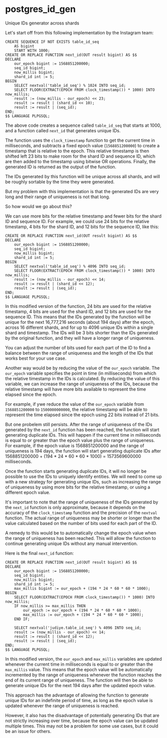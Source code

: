 # postgres_id_gen
Unique IDs generator across shards


Let's start off from this following implementation by the Instagram team:
```PG
CREATE SEQUENCE IF NOT EXISTS table_id_seq
    AS bigint
    START WITH 1000;
CREATE OR REPLACE FUNCTION next_id(OUT result bigint) AS $$
DECLARE
    our_epoch bigint := 1568851200000;
    seq_id bigint;
    now_millis bigint;
    shard_id int := 5;
BEGIN
    SELECT nextval('table_id_seq') % 1024 INTO seq_id;
    SELECT FLOOR(EXTRACT(EPOCH FROM clock_timestamp()) * 1000) INTO now_millis;
    result := (now_millis - our_epoch) << 23;
    result := result | (shard_id << 10);
    result := result | (seq_id);
END;
$$ LANGUAGE PLPGSQL;
```

The above code creates a sequence called `table_id_seq` that starts at 1000, and a function called `next_id` that generates unique IDs.

The function uses the `clock_timestamp` function to get the current time in milliseconds, and subtracts a fixed epoch value (`1568851200000`) to create a timestamp that is relative to the epoch. This relative timestamp is then shifted left 23 bits to make room for the shard ID and sequence ID, which are then added to the timestamp using bitwise OR operations. Finally, the generated ID is returned as the output of the function.

The IDs generated by this function will be unique across all shards, and will be roughly sortable by the time they were generated.

But my problem with this implementation is that the generated IDs are very long and their range of uniqueness is not that long.

So how would we go about this?

We can use more bits for the relative timestamp and fewer bits for the shard ID and sequence ID. For example, we could use 24 bits for the relative timestamp, 4 bits for the shard ID, and 12 bits for the sequence ID, like this:

```
CREATE OR REPLACE FUNCTION next_id(OUT result bigint) AS $$
DECLARE
    our_epoch bigint := 1568851200000;
    seq_id bigint;
    now_millis bigint;
    shard_id int := 5;
BEGIN
    SELECT nextval('table_id_seq') % 4096 INTO seq_id;
    SELECT FLOOR(EXTRACT(EPOCH FROM clock_timestamp()) * 1000) INTO now_millis;
    result := (now_millis - our_epoch) << 14;
    result := result | (shard_id << 12);
    result := result | (seq_id);
END;
$$ LANGUAGE PLPGSQL;
```

In this modified version of the function, 24 bits are used for the relative timestamp, 4 bits are used for the shard ID, and 12 bits are used for the sequence ID. This means that the IDs generated by the function will be unique for the next 16,777,216 seconds (about 194 days) after the epoch, across 16 different shards, and for up to 4096 unique IDs within a single shard and timestamp. The IDs will be 3 bits shorter than the IDs generated by the original function, and they will have a longer range of uniqueness.

You can adjust the number of bits used for each part of the ID to find a balance between the range of uniqueness and the length of the IDs that works best for your use case.

Another way would be by reducing the value of the `our_epoch` variable. The `our_epoch` variable specifies the point in time (in milliseconds) from which the relative timestamp in the IDs is calculated. By reducing the value of this variable, we can increase the range of uniqueness of the IDs, because the relative timestamp will have more bits available to represent the time elapsed since the epoch.

For example, if ywe reduce the value of the `our_epoch` variable from `1568851200000` to `1500000000000`, the relative timestamp will be able to represent the time elapsed since the epoch using 22 bits instead of 21 bits.

But one probelem still persists. After the range of uniqueness of the IDs generated by the `next_id` function has been reached, the function will start generating duplicate IDs. This will happen if the current time in milliseconds is equal to or greater than the epoch value plus the range of uniqueness. For example, if the epoch value is 1568851200000 and the range of uniqueness is 194 days, the function will start generating duplicate IDs after 1568851200000 + (194 * 24 * 60 * 60 * 1000) = 1573569600000 milliseconds.

Once the function starts generating duplicate IDs, it will no longer be possible to use the IDs to uniquely identify entities. We will need to come up with a new strategy for generating unique IDs, such as increasing the range of uniqueness by using more bits for the relative timestamp, or using a different epoch value.

It's important to note that the range of uniqueness of the IDs generated by the `next_id` function is only approximate, because it depends on the accuracy of the `clock_timestamp` function and the precision of the `nextval` function. The actual range of uniqueness may be shorter or longer than the value calculated based on the number of bits used for each part of the ID.

A remedy to this would be to automatically change the epoch value when the range of uniqueness has been reached. This will allow the function to continue generating unique IDs without any manual intervention.

Here is the final `next_id` function:

```
CREATE OR REPLACE FUNCTION next_id(OUT result bigint) AS $$
DECLARE
    our_epoch bigint := 1568851200000;
    seq_id bigint;
    now_millis bigint;
    shard_id int := 5;
    max_millis bigint := our_epoch + (194 * 24 * 60 * 60 * 1000);
BEGIN
    SELECT FLOOR(EXTRACT(EPOCH FROM clock_timestamp()) * 1000) INTO now_millis;
    IF now_millis >= max_millis THEN
        our_epoch := our_epoch + (194 * 24 * 60 * 60 * 1000);
        max_millis := our_epoch + (194 * 24 * 60 * 60 * 1000);
    END IF;

    SELECT nextval('judiye.table_id_seq') % 4096 INTO seq_id;
    result := (now_millis - our_epoch) << 14;
    result := result | (shard_id << 12);
    result := result | (seq_id);
END;
$$ LANGUAGE PLPGSQL;
```

In this modified version, the `our_epoch` and `max_millis` variables are updated whenever the current time in milliseconds is equal to or greater than the `max_millis` value. This means that the epoch value will be automatically incremented by the range of uniqueness whenever the function reaches the end of its current range of uniqueness. The function will then be able to generate unique IDs for the next 194 days after the updated epoch value.

This approach has the advantage of allowing the function to generate unique IDs for an indefinite period of time, as long as the epoch value is updated whenever the range of uniqueness is reached.

However, it also has the disadvantage of potentially generating IDs that are not strictly increasing over time, because the epoch value can be updated multiple times. This may not be a problem for some use cases, but it could be an issue for others.
